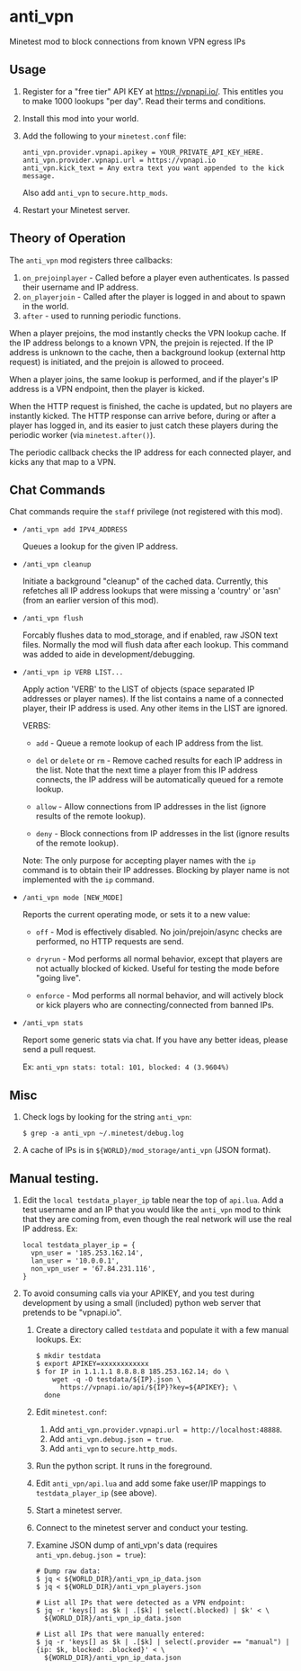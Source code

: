 # anti_vpn

Minetest mod to block connections from known VPN egress IPs

## Usage

1. Register for a "free tier" API KEY at https://vpnapi.io/. This entitles you
   to make 1000 lookups "per day". Read their terms and conditions.

1. Install this mod into your world.

1. Add the following to your `minetest.conf` file:

   ```
   anti_vpn.provider.vpnapi.apikey = YOUR_PRIVATE_API_KEY_HERE.
   anti_vpn.provider.vpnapi.url = https://vpnapi.io
   anti_vpn.kick_text = Any extra text you want appended to the kick message.
   ```

   Also add `anti_vpn` to `secure.http_mods`.

1. Restart your Minetest server.

## Theory of Operation

The `anti_vpn` mod registers three callbacks:

1. `on_prejoinplayer` - Called before a player even authenticates. Is passed
   their username and IP address.
1. `on_playerjoin` - Called after the player is logged in and about to spawn in
   the world.
1. `after` - used to running periodic functions.

When a player prejoins, the mod instantly checks the VPN lookup cache. If the IP
address belongs to a known VPN, the prejoin is rejected. If the IP address is
unknown to the cache, then a background lookup (external http request) is
initiated, and the prejoin is allowed to proceed.

When a player joins, the same lookup is performed, and if the player's IP
address is a VPN endpoint, then the player is kicked.

When the HTTP request is finished, the cache is updated, but no players are
instantly kicked. The HTTP response can arrive before, during or after a player
has logged in, and its easier to just catch these players during the periodic
worker (via `minetest.after()`).

The periodic callback checks the IP address for each connected player, and kicks
any that map to a VPN.

## Chat Commands

Chat commands require the `staff` privilege (not registered with this mod).

- `/anti_vpn add IPV4_ADDRESS`

  Queues a lookup for the given IP address.

- `/anti_vpn cleanup`

  Initiate a background "cleanup" of the cached data. Currently, this refetches
  all IP address lookups that were missing a 'country' or 'asn' (from an earlier
  version of this mod).

- `/anti_vpn flush`

  Forcably flushes data to mod_storage, and if enabled, raw JSON text files.
  Normally the mod will flush data after each lookup. This command was added to
  aide in development/debugging.

- `/anti_vpn ip VERB LIST...`

  Apply action 'VERB' to the LIST of objects (space separated IP addresses or
  player names). If the list contains a name of a connected player, their IP
  address is used. Any other items in the LIST are ignored.

  VERBS:

  - `add` - Queue a remote lookup of each IP address from the list.

  - `del` or `delete` or `rm` - Remove cached results for each IP address in the
    list. Note that the next time a player from this IP address connects, the IP
    address will be automatically queued for a remote lookup.

  - `allow` - Allow connections from IP addresses in the list (ignore results of
    the remote lookup).

  - `deny` - Block connections from IP addresses in the list (ignore results of
    the remote lookup).

  Note: The only purpose for accepting player names with the `ip` command is to
  obtain their IP addresses. Blocking by player name is not implemented with the
  `ip` command.

- `/anti_vpn mode [NEW_MODE]`

  Reports the current operating mode, or sets it to a new value:

  - `off` - Mod is effectively disabled. No join/prejoin/async checks are
    performed, no HTTP requests are send.

  - `dryrun` - Mod performs all normal behavior, except that players are not
    actually blocked of kicked. Useful for testing the mode before "going live".

  - `enforce` - Mod performs all normal behavior, and will actively block or
    kick players who are connecting/connected from banned IPs.

- `/anti_vpn stats`

  Report some generic stats via chat. If you have any better ideas, please send
  a pull request.

  Ex: `anti_vpn stats: total: 101, blocked: 4 (3.9604%)`

## Misc

1. Check logs by looking for the string `anti_vpn`:

   `$ grep -a anti_vpn ~/.minetest/debug.log`

1. A cache of IPs is in `${WORLD}/mod_storage/anti_vpn` (JSON format).

## Manual testing.

1. Edit the `local testdata_player_ip` table near the top of `api.lua`. Add a
   test username and an IP that you would like the `anti_vpn` mod to think that
   they are coming from, even though the real network will use the real IP
   address. Ex:

   ```
   local testdata_player_ip = {
     vpn_user = '185.253.162.14',
     lan_user = '10.0.0.1',
     non_vpn_user = '67.84.231.116',
   }
   ```

1. To avoid consuming calls via your APIKEY, and you test during development by
   using a small (included) python web server that pretends to be "vpnapi.io".

   1. Create a directory called `testdata` and populate it with a few manual
      lookups. Ex:

      ```
      $ mkdir testdata
      $ export APIKEY=xxxxxxxxxxxx
      $ for IP in 1.1.1.1 8.8.8.8 185.253.162.14; do \
          wget -q -O testdata/${IP}.json \
            https://vpnapi.io/api/${IP}?key=${APIKEY}; \
        done
      ```

   1. Edit `minetest.conf`:

      1. Add `anti_vpn.provider.vpnapi.url = http://localhost:48888`.
      1. Add `anti_vpn.debug.json = true`.
      1. Add `anti_vpn` to `secure.http_mods`.

   1. Run the python script. It runs in the foreground.

   1. Edit `anti_vpn/api.lua` and add some fake user/IP mappings to
      `testdata_player_ip` (see above).

   1. Start a minetest server.

   1. Connect to the minetest server and conduct your testing.

   1. Examine JSON dump of anti_vpn's data (requires
      `anti_vpn.debug.json = true`):

      ```
      # Dump raw data:
      $ jq < ${WORLD_DIR}/anti_vpn_ip_data.json
      $ jq < ${WORLD_DIR}/anti_vpn_players.json

      # List all IPs that were detected as a VPN endpoint:
      $ jq -r 'keys[] as $k | .[$k] | select(.blocked) | $k' < \
        ${WORLD_DIR}/anti_vpn_ip_data.json

      # List all IPs that were manually entered:
      $ jq -r 'keys[] as $k | .[$k] | select(.provider == "manual") | {ip: $k, blocked: .blocked}' < \
        ${WORLD_DIR}/anti_vpn_ip_data.json
      ```

